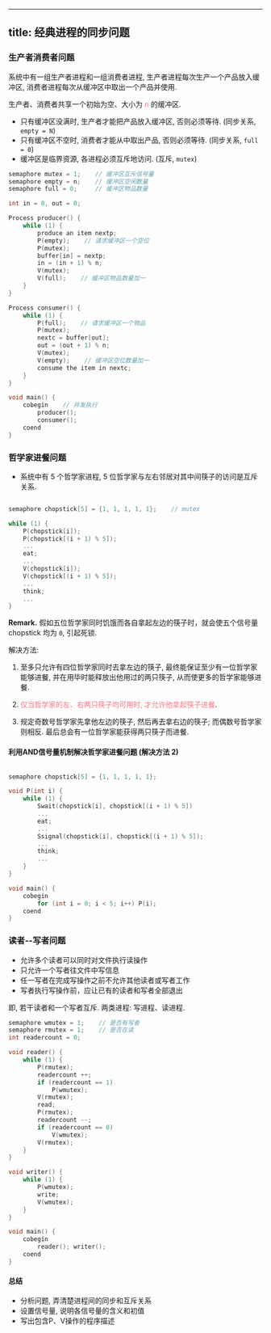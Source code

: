 
---
title: 经典进程的同步问题
---

<link rel="stylesheet" href="https://cdnjs.cloudflare.com/ajax/libs/highlight.js/11.9.0/styles/github-dark.min.css">
<script src="https://cdnjs.cloudflare.com/ajax/libs/highlight.js/11.9.0/highlight.min.js"></script>
<script src="https://cdnjs.cloudflare.com/ajax/libs/highlight.js/11.9.0/languages/c.min.js"></script>

<script>hljs.highlightAll();</script>

<style>
hint {
  color: gray;  
}
em {
  color: rgb(249, 117, 131);
  font-style: normal;
}
</style>

### 生产者消费者问题

系统中有一组生产者进程和一组消费者进程, 生产者进程每次生产一个产品放入缓冲区, 消费者进程每次从缓冲区中取出一个产品并使用.

生产者、消费者共享一个初始为空、大小为 $n$ 的缓冲区. 

- 只有缓冲区没满时, 生产者才能把产品放入缓冲区, 否则必须等待. (同步关系, `empty = N`)
- 只有缓冲区不空时, 消费者才能从中取出产品, 否则必须等待. (同步关系, `full = 0`)
- 缓冲区是临界资源, 各进程必须互斥地访问. (互斥, `mutex`)

```c
semaphore mutex = 1;    // 缓冲区互斥信号量
semaphore empty = n;    // 缓冲区空闲数量
semaphore full = 0;     // 缓冲区物品数量

int in = 0, out = 0;

Process producer() {
    while (1) {
        produce an item nextp;
        P(empty);    // 请求缓冲区一个空位
        P(mutex);
        buffer[in] = nextp;
        in = (in + 1) % n;
        V(mutex);
        V(full);    // 缓冲区物品数量加一
    }
}

Process consumer() {
    while (1) {
        P(full);    // 请求缓冲区一个物品
        P(mutex);
        nextc = buffer[out];
        out = (out + 1) % n;
        V(mutex);
        V(empty);    // 缓冲区空位数量加一
        consume the item in nextc;
    }
}

void main() {
    cobegin    // 并发执行
        producer();
        consumer();
    coend
}
```

### 哲学家进餐问题

- 系统中有 5 个哲学家进程, 5 位哲学家与左右邻居对其中间筷子的访问是互斥关系. 

```c

semaphore chopstick[5] = {1, 1, 1, 1, 1};    // mutex 

while (1) {
    P(chopstick[i]);
    P(chopstick[(i + 1) % 5]);
    ...
    eat;
    ...
    V(chopstick[i]);
    V(chopstick[(i + 1) % 5]);
    ...
    think;
    ...
}

```

$\textbf{Remark.}$ 假如五位哲学家同时饥饿而各自拿起左边的筷子时，就会使五个信号量  chopstick 均为 `0`, 引起死锁. 

解决方法:

1. 至多只允许有四位哲学家同时去拿左边的筷子, 最终能保证至少有一位哲学家能够进餐, 并在用毕时能释放出他用过的两只筷子, 从而使更多的哲学家能够进餐. 

1. *仅当哲学家的左、右两只筷子均可用时, 才允许他拿起筷子进餐*. 

1. 规定奇数号哲学家先拿他左边的筷子, 然后再去拿右边的筷子; 而偶数号哲学家则相反. 最后总会有一位哲学家能获得两只筷子而进餐. 

#### 利用AND信号量机制解决哲学家进餐问题 (解决方法 2)

```c

semaphore chopstick[5] = {1, 1, 1, 1, 1};

void P(int i) {
    while (1) {
        Swait(chopstick[i], chopstick[(i + 1) % 5])
        ...
        eat;
        ...
        Ssignal(chopstick[i], chopstick[(i + 1) % 5]);
        ...
        think;
        ...              
    }
}

void main() {
    cobegin
        for (int i = 0; i < 5; i++) P(i);
    coend
}
```

### 读者--写者问题

- 允许多个读者可以同时对文件执行读操作
- 只允许一个写者往文件中写信息
- 任一写者在完成写操作之前不允许其他读者或写者工作
- 写者执行写操作前，应让已有的读者和写者全部退出

即, 若干读者和一个写者互斥. 两类进程: 写进程、读进程. 

```c
semaphore wmutex = 1;    // 是否有写者
semaphore rmutex = 1;    // 是否在读
int readercount = 0;

void reader() {
    while (1) {
        P(rmutex);
        readercount ++;
        if (readercount == 1) 
            P(wmutex);
        V(rmutex);
        read;
        P(rmutex);
        readercount --;
        if (readercount == 0) 
            V(wmutex);
        V(rmutex);
    }
}

void writer() {
    while (1) {
        P(wmutex);
        write;
        V(wmutex);
    }
}

void main() {
    cobegin
        reader(); writer();
    coend
}
```

#### 总结

- 分析问题, 弄清楚进程间的同步和互斥关系
- 设置信号量, 说明各信号量的含义和初值
- 写出包含P、V操作的程序描述

<!--
https://zhuanlan.zhihu.com/p/593795480
https://zhuanlan.zhihu.com/p/594093957
-->
